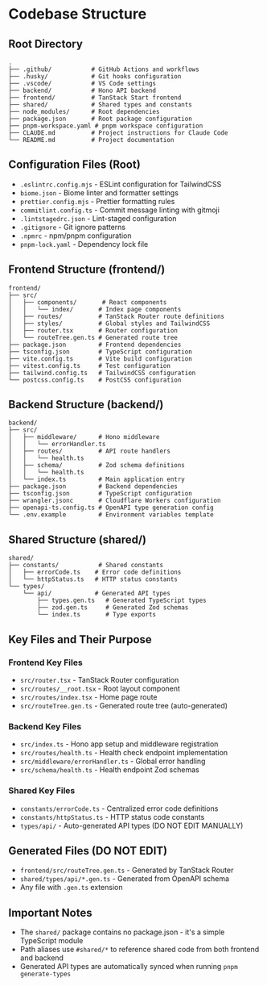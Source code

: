 # Codebase Structure

## Root Directory

```
.
├── .github/           # GitHub Actions and workflows
├── .husky/            # Git hooks configuration
├── .vscode/           # VS Code settings
├── backend/           # Hono API backend
├── frontend/          # TanStack Start frontend
├── shared/            # Shared types and constants
├── node_modules/      # Root dependencies
├── package.json       # Root package configuration
├── pnpm-workspace.yaml # pnpm workspace configuration
├── CLAUDE.md          # Project instructions for Claude Code
└── README.md          # Project documentation
```

## Configuration Files (Root)

- `.eslintrc.config.mjs` - ESLint configuration for TailwindCSS
- `biome.json` - Biome linter and formatter settings
- `prettier.config.mjs` - Prettier formatting rules
- `commitlint.config.ts` - Commit message linting with gitmoji
- `.lintstagedrc.json` - Lint-staged configuration
- `.gitignore` - Git ignore patterns
- `.npmrc` - npm/pnpm configuration
- `pnpm-lock.yaml` - Dependency lock file

## Frontend Structure (frontend/)

```
frontend/
├── src/
│   ├── components/       # React components
│   │   └── index/       # Index page components
│   ├── routes/          # TanStack Router route definitions
│   ├── styles/          # Global styles and TailwindCSS
│   ├── router.tsx       # Router configuration
│   └── routeTree.gen.ts # Generated route tree
├── package.json         # Frontend dependencies
├── tsconfig.json        # TypeScript configuration
├── vite.config.ts       # Vite build configuration
├── vitest.config.ts     # Test configuration
├── tailwind.config.ts   # TailwindCSS configuration
└── postcss.config.ts    # PostCSS configuration
```

## Backend Structure (backend/)

```
backend/
├── src/
│   ├── middleware/      # Hono middleware
│   │   └── errorHandler.ts
│   ├── routes/          # API route handlers
│   │   └── health.ts
│   ├── schema/          # Zod schema definitions
│   │   └── health.ts
│   └── index.ts         # Main application entry
├── package.json         # Backend dependencies
├── tsconfig.json        # TypeScript configuration
├── wrangler.jsonc       # Cloudflare Workers configuration
├── openapi-ts.config.ts # OpenAPI type generation config
└── .env.example         # Environment variables template
```

## Shared Structure (shared/)

```
shared/
├── constants/           # Shared constants
│   ├── errorCode.ts    # Error code definitions
│   └── httpStatus.ts   # HTTP status constants
└── types/
    └── api/            # Generated API types
        ├── types.gen.ts   # Generated TypeScript types
        ├── zod.gen.ts     # Generated Zod schemas
        └── index.ts       # Type exports
```

## Key Files and Their Purpose

### Frontend Key Files

- `src/router.tsx` - TanStack Router configuration
- `src/routes/__root.tsx` - Root layout component
- `src/routes/index.tsx` - Home page route
- `src/routeTree.gen.ts` - Generated route tree (auto-generated)

### Backend Key Files

- `src/index.ts` - Hono app setup and middleware registration
- `src/routes/health.ts` - Health check endpoint implementation
- `src/middleware/errorHandler.ts` - Global error handling
- `src/schema/health.ts` - Health endpoint Zod schemas

### Shared Key Files

- `constants/errorCode.ts` - Centralized error code definitions
- `constants/httpStatus.ts` - HTTP status code constants
- `types/api/` - Auto-generated API types (DO NOT EDIT MANUALLY)

## Generated Files (DO NOT EDIT)

- `frontend/src/routeTree.gen.ts` - Generated by TanStack Router
- `shared/types/api/*.gen.ts` - Generated from OpenAPI schema
- Any file with `.gen.ts` extension

## Important Notes

- The `shared/` package contains no package.json - it's a simple TypeScript module
- Path aliases use `#shared/*` to reference shared code from both frontend and backend
- Generated API types are automatically synced when running `pnpm generate-types`
